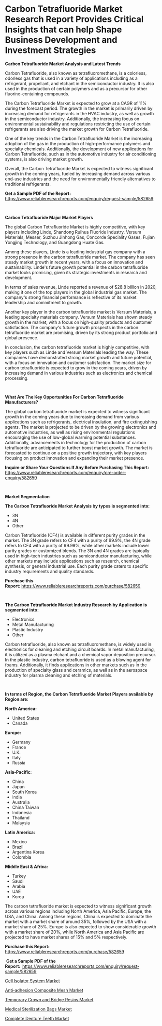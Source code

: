 <p><h1>Carbon Tetrafluoride Market Research Report Provides Critical Insights that can help Shape Business Development and Investment Strategies</h1></p><p><strong>Carbon Tetrafluoride Market Analysis and Latest Trends</strong></p>
<p><p>Carbon Tetrafluoride, also known as tetrafluoromethane, is a colorless, odorless gas that is used in a variety of applications including as a refrigerant, propellant, and etchant in the semiconductor industry. It is also used in the production of certain polymers and as a precursor for other fluorine-containing compounds.</p><p>The Carbon Tetrafluoride Market is expected to grow at a CAGR of 11% during the forecast period. The growth in the market is primarily driven by increasing demand for refrigerants in the HVAC industry, as well as growth in the semiconductor industry. Additionally, the increasing focus on environmental sustainability and regulations restricting the use of certain refrigerants are also driving the market growth for Carbon Tetrafluoride.</p><p>One of the key trends in the Carbon Tetrafluoride Market is the increasing adoption of the gas in the production of high-performance polymers and specialty chemicals. Additionally, the development of new applications for Carbon Tetrafluoride, such as in the automotive industry for air conditioning systems, is also driving market growth.</p><p>Overall, the Carbon Tetrafluoride Market is expected to witness significant growth in the coming years, fueled by increasing demand across various end-use industries and the need for environmentally friendly alternatives to traditional refrigerants.</p></p>
<p><strong>Get a Sample PDF of the Report:&nbsp;</strong> <a href="https://www.reliableresearchreports.com/enquiry/request-sample/582659">https://www.reliableresearchreports.com/enquiry/request-sample/582659</a></p>
<p>&nbsp;</p>
<p><strong>Carbon Tetrafluoride Major Market Players</strong></p>
<p><p>The global Carbon Tetrafluoride Market is highly competitive, with key players including Linde, Shandong Ruihua Fluoride Industry, Versum Materials, Messer, Suzhou Jinhong Gas, Concorde Speciality Gases, Fujian Yongjing Technology, and Guangdong Huate Gas.</p><p>Among these players, Linde is a leading industrial gas company with a strong presence in the carbon tetrafluoride market. The company has seen steady market growth in recent years, with a focus on innovation and sustainability. Linde's future growth potential in the carbon tetrafluoride market looks promising, given its strategic investments in research and development.</p><p>In terms of sales revenue, Linde reported a revenue of $28.8 billion in 2020, making it one of the top players in the global industrial gas market. The company's strong financial performance is reflective of its market leadership and commitment to growth.</p><p>Another key player in the carbon tetrafluoride market is Versum Materials, a leading specialty materials company. Versum Materials has shown steady growth in the market, with a focus on high-quality products and customer satisfaction. The company's future growth prospects in the carbon tetrafluoride market are promising, driven by its strong product portfolio and global presence.</p><p>In conclusion, the carbon tetrafluoride market is highly competitive, with key players such as Linde and Versum Materials leading the way. These companies have demonstrated strong market growth and future potential, with a focus on innovation and customer satisfaction. The market size for carbon tetrafluoride is expected to grow in the coming years, driven by increasing demand in various industries such as electronics and chemical processing.</p></p>
<p>&nbsp;</p>
<p><strong>What Are The Key Opportunities For Carbon Tetrafluoride Manufacturers?</strong></p>
<p><p>The global carbon tetrafluoride market is expected to witness significant growth in the coming years due to increasing demand from various applications such as refrigerants, electrical insulation, and fire extinguishing agents. The market is projected to be driven by the growing electronics and automotive industries, as well as rising environmental regulations encouraging the use of low-global warming potential substances. Additionally, advancements in technology for the production of carbon tetrafluoride are anticipated to further boost market growth. The market is forecasted to continue on a positive growth trajectory, with key players focusing on product innovation and expanding their market presence.</p></p>
<p><strong>Inquire or Share Your Questions If Any Before Purchasing This Report:</strong> <a href="https://www.reliableresearchreports.com/enquiry/pre-order-enquiry/582659">https://www.reliableresearchreports.com/enquiry/pre-order-enquiry/582659</a></p>
<p>&nbsp;</p>
<p><strong>Market Segmentation</strong></p>
<p><strong>The Carbon Tetrafluoride Market Analysis by types is segmented into:</strong></p>
<p><ul><li>3N</li><li>4N</li><li>Other</li></ul></p>
<p><p>Carbon Tetrafluoride (CF4) is available in different purity grades in the market. The 3N grade refers to CF4 with a purity of 99.9%, the 4N grade refers to CF4 with a purity of 99.99%, while other markets include lower purity grades or customized blends. The 3N and 4N grades are typically used in high-tech industries such as semiconductor manufacturing, while other markets may include applications such as research, chemical synthesis, or general industrial use. Each purity grade caters to specific industry requirements and quality standards.</p></p>
<p><strong>Purchase this Report:&nbsp;</strong><a href="https://www.reliableresearchreports.com/purchase/582659">https://www.reliableresearchreports.com/purchase/582659</a></p>
<p>&nbsp;</p>
<p><strong>The Carbon Tetrafluoride Market Industry Research by Application is segmented into:</strong></p>
<p><ul><li>Electronics</li><li>Metal Manufacturing</li><li>Plastic Industry</li><li>Other</li></ul></p>
<p><p>Carbon tetrafluoride, also known as tetrafluoromethane, is widely used in electronics for cleaning and etching circuit boards. In metal manufacturing, it is utilized as a plasma etchant and a chemical vapor deposition precursor. In the plastic industry, carbon tetrafluoride is used as a blowing agent for foams. Additionally, it finds applications in other markets such as in the production of specialty glass and ceramics, as well as in the aerospace industry for plasma cleaning and etching of materials.</p></p>
<p>&nbsp;</p>
<p><strong>In terms of Region, the Carbon Tetrafluoride Market Players available by Region are:</strong></p>
<p>
    <p> <strong> North America: </strong>
        <ul>
            <li>United States</li>
            <li>Canada</li>
        </ul>
        </p> 
    <p> <strong> Europe: </strong>
        <ul>
            <li>Germany</li>
            <li>France</li>
            <li>U.K.</li>
            <li>Italy</li>
            <li>Russia</li>
        </ul>
        </p> 
    <p> <strong> Asia-Pacific: </strong>
        <ul>
            <li>China</li>
            <li>Japan</li>
            <li>South Korea</li>
            <li>India</li>
            <li>Australia</li>
            <li>China Taiwan</li>
            <li>Indonesia</li>
            <li>Thailand</li>
            <li>Malaysia</li>
        </ul>
        </p> 
    <p> <strong> Latin America: </strong>
        <ul>
            <li>Mexico</li>
            <li>Brazil</li>
            <li>Argentina Korea</li>
            <li>Colombia</li>
        </ul>
        </p> 
    <p> <strong> Middle East & Africa: </strong>
        <ul>
            <li>Turkey</li>
            <li>Saudi</li>
            <li>Arabia</li>
            <li>UAE</li>
            <li>Korea</li>
        </ul>
    </p>
    </p>
<p><p>The carbon tetrafluoride market is expected to witness significant growth across various regions including North America, Asia Pacific, Europe, the USA, and China. Among these regions, China is expected to dominate the market with a market share of around 35%, followed by the USA with a market share of 25%. Europe is also expected to show considerable growth with a market share of 20%, while North America and Asia Pacific are projected to have market shares of 15% and 5% respectively.</p></p>
<p><strong>Purchase this Report: </strong><a href="https://www.reliableresearchreports.com/purchase/582659">https://www.reliableresearchreports.com/purchase/582659</a></p>
<p>&nbsp;<strong>Get a Sample PDF of the Report:&nbsp;&nbsp;</strong><a href="https://www.reliableresearchreports.com/enquiry/request-sample/582659">https://www.reliableresearchreports.com/enquiry/request-sample/582659</a></p>
<p><strong></strong></p>
<p><p><a href="https://medium.com/@bartonhintz/cell-isolator-system-nbsp-market-focuses-on-market-share-size-and-projected-forecast-till-2031-e416e1befe15">Cell Isolator System Market</a></p><p><a href="https://medium.com/@bartonhintz/anti-adhesion-composite-mesh-market-analysis-its-cagr-market-segmentation-and-global-industry-07fe430fec50">Anti-adhesion Composite Mesh Market</a></p><p><a href="https://medium.com/@bartonhintz/temporary-crown-and-bridge-resins-market-insight-market-trends-growth-forecasted-from-2024-to-2ff7c2d2cd33">Temporary Crown and Bridge Resins Market</a></p><p><a href="https://medium.com/@bartonhintz/medical-sterilization-bags-market-share-evolution-and-market-growth-trends-2024-2031-7d6bfadeb635">Medical Sterilization Bags Market</a></p><p><a href="https://medium.com/@bartonhintz/complete-denture-teeth-market-competitive-analysis-market-trends-and-forecast-to-2031-07692b00bfdc">Complete Denture Teeth Market</a></p></p>